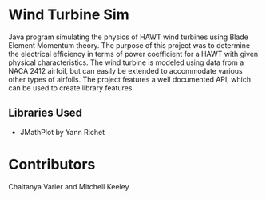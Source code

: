 # Wind Turbine Sim
Java program simulating the physics of HAWT wind turbines using Blade Element Momentum theory. The purpose of this project was to determine the electrical efficiency in terms of power coefficient for a HAWT with given physical characteristics. The wind turbine is modeled using data from a NACA 2412 airfoil, but can easily be extended to accommodate various other types of airfoils. The project features a well documented API, which can be used to create library features.

## Libraries Used
* JMathPlot by Yann Richet

# Contributors
Chaitanya Varier and Mitchell Keeley

